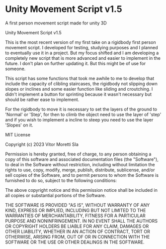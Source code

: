 # Unity Movement Script v1.5
 A first person movement script made for unity 3D


Unity Movement Script v1.5

This is the most recent version of my first take on a rigidbody first person movement script. I developed for testing, studying purposes and I planned to eventually use it in a project. But my focus shifted and I am developing a completely new script that is more advanced and easier to implement in the future. I don't plan on further updating it. But this might be of use for someone.

This script has some functions that took me awhile to me to develop that include the capacity of clibling staircases, the rigidbody not slipping down slopes or inclines and some easier function like sliding and croutching. I didn't implement a button for sprinting because it wasn't necessary but should be rather ease to implement.

For the rigidbody to move it is necessary to set the layers of the ground to 'Normal' or 'Step', for then to climb the object need to use the layer of 'step' and 
if you wish to implement a incline to steep you need to use the layer 'Slopes' on it.

MIT License

Copyright (c) 2023 Vitor Moretti SIa

Permission is hereby granted, free of charge, to any person obtaining a copy
of this software and associated documentation files (the "Software"), to deal
in the Software without restriction, including without limitation the rights
to use, copy, modify, merge, publish, distribute, sublicense, and/or sell
copies of the Software, and to permit persons to whom the Software is
furnished to do so, subject to the following conditions:

The above copyright notice and this permission notice shall be included in all
copies or substantial portions of the Software.

THE SOFTWARE IS PROVIDED "AS IS", WITHOUT WARRANTY OF ANY KIND, EXPRESS OR
IMPLIED, INCLUDING BUT NOT LIMITED TO THE WARRANTIES OF MERCHANTABILITY,
FITNESS FOR A PARTICULAR PURPOSE AND NONINFRINGEMENT. IN NO EVENT SHALL THE
AUTHORS OR COPYRIGHT HOLDERS BE LIABLE FOR ANY CLAIM, DAMAGES OR OTHER
LIABILITY, WHETHER IN AN ACTION OF CONTRACT, TORT OR OTHERWISE, ARISING FROM,
OUT OF OR IN CONNECTION WITH THE SOFTWARE OR THE USE OR OTHER DEALINGS IN THE
SOFTWARE.
